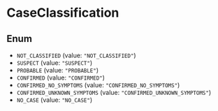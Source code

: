 # CaseClassification

## Enum

* `NOT_CLASSIFIED` (value: `"NOT_CLASSIFIED"`)
* `SUSPECT` (value: `"SUSPECT"`)
* `PROBABLE` (value: `"PROBABLE"`)
* `CONFIRMED` (value: `"CONFIRMED"`)
* `CONFIRMED_NO_SYMPTOMS` (value: `"CONFIRMED_NO_SYMPTOMS"`)
* `CONFIRMED_UNKNOWN_SYMPTOMS` (value: `"CONFIRMED_UNKNOWN_SYMPTOMS"`)
* `NO_CASE` (value: `"NO_CASE"`)
